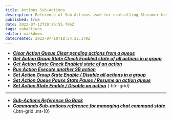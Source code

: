 ```yaml
---
title: Actions Sub-Actions
description: Reference of Sub-Actions used for controlling Streamer.bot Action state
published: true
date: 2022-07-12T20:26:55.796Z
tags: subactions
editor: markdown
dateCreated: 2022-07-10T18:54:22.179Z
---
```


- [***Clear Action Queue ***Clear pending actions from a queue******](/Sub-Actions/Clear-Action-Queue)
- [***Get Action Group State  ***Check Enabled state of all actions in a group******](/Sub-Actions/action-group-state)
- [***Get Action State ***Check Enabled state of an action******](/en/Sub-Actions/Get-Action-State)
- [***Run Action ***Execute another SB action******](/Sub-Actions/Do-Action)
- [***Set Action Group State  ***Enable / Disable all actions in a group******](/Sub-Actions/action-group-state)
- [***Set Action Queue Pause State ***Pause / Resume an action queue******](/en/Sub-Actions/Set-Action-Queue-Pause-State)
- [***Set Action State ***Enable / Disable an action******](/Sub-Actions/action-state)
{.btn-grid}

---

- [<i class="mdi mdi-chevron-left"></i>***Sub-Actions Reference ***Go Back******](/en/Sub-Actions)
- [<i class="mdi mdi-comment-alert primary--text"></i> ***Commands ***Sub-actions reference for managing chat command state******](/en/Sub-Actions/Commands)
{.btn-grid .mt-10}